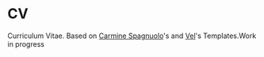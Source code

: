 # CV
Curriculum Vitae. Based on [Carmine Spagnuolo](https://github.com/spagnuolocarmine/TwentySecondsCurriculumVitae-LaTex)'s and [Vel](http://www.latextemplates.com/template/twenty-seconds-resumecv)'s Templates.Work in progress
